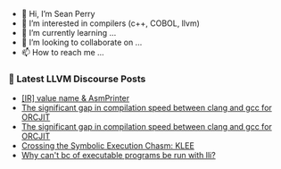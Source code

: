 - 👋 Hi, I’m Sean Perry
- 👀 I’m interested in compilers (c++, COBOL, llvm)
- 🌱 I’m currently learning ...
- 💞️ I’m looking to collaborate on ...
- 📫 How to reach me ...

<!---
s66perry/s66perry is a ✨ special ✨ repository because its `README.md` (this file) appears on your GitHub profile.
You can click the Preview link to take a look at your changes.
--->
### 📕 Latest LLVM Discourse Posts

<!-- DISCOURSE-LLVM:START -->
- [[IR] value name &amp; AsmPrinter](https://discourse.llvm.org/t/ir-value-name-asmprinter/73297#post_7)
- [The significant gap in compilation speed between clang and gcc for ORCJIT](https://discourse.llvm.org/t/the-significant-gap-in-compilation-speed-between-clang-and-gcc-for-orcjit/75339#post_3)
- [The significant gap in compilation speed between clang and gcc for ORCJIT](https://discourse.llvm.org/t/the-significant-gap-in-compilation-speed-between-clang-and-gcc-for-orcjit/75339#post_2)
- [Crossing the Symbolic Execution Chasm: KLEE](https://discourse.llvm.org/t/crossing-the-symbolic-execution-chasm-klee/75335#post_2)
- [Why can&#39;t bc of executable programs be run with lli?](https://discourse.llvm.org/t/why-cant-bc-of-executable-programs-be-run-with-lli/75368#post_1)
<!-- DISCOURSE-LLVM:END -->
